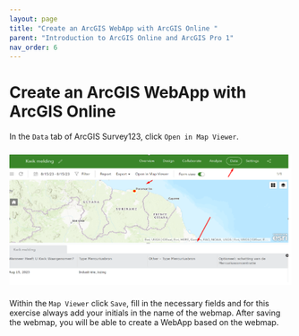 ```yaml
---
layout: page
title: "Create an ArcGIS WebApp with ArcGIS Online "
parent: "Introduction to ArcGIS Online and ArcGIS Pro 1"
nav_order: 6
---
```


# Create an ArcGIS WebApp with ArcGIS Online

In the `Data` tab of ArcGIS Survey123, click `Open in Map Viewer`. 

<img align="center" src="../images/intro-arcgis-1/survey123data.png"  vspace="10" width="800">

Within the `Map Viewer` click `Save`, fill in the necessary fields and for this exercise always add your initials in the name of the webmap. After saving the webmap, you will be able to create a WebApp based on the webmap.
